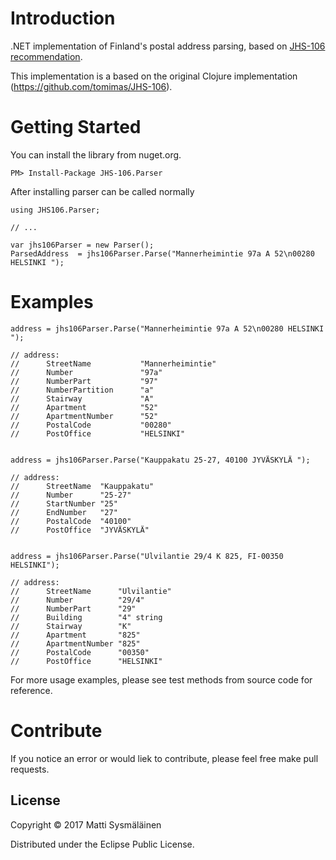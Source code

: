 # Introduction 

.NET implementation of Finland's postal address parsing, based on [JHS-106 recommendation](http://www.jhs-suositukset.fi/suomi/jhs106).

This implementation is a based on the original Clojure implementation (https://github.com/tomimas/JHS-106).

# Getting Started
You can install the library from nuget.org.

	PM> Install-Package JHS-106.Parser

After installing parser can be called normally

	using JHS106.Parser;

	// ...

	var jhs106Parser = new Parser();
    ParsedAddress  = jhs106Parser.Parse("Mannerheimintie 97a A 52\n00280 HELSINKI ");

# Examples

	address = jhs106Parser.Parse("Mannerheimintie 97a A 52\n00280 HELSINKI ");
	
	// address:
	//      StreetName           "Mannerheimintie"   
	//      Number               "97a"   
	//      NumberPart           "97"    
	//      NumberPartition      "a" 
	//      Stairway             "A" 
	//      Apartment            "52"    
	//      ApartmentNumber      "52"    
	//      PostalCode           "00280" 
	//      PostOffice           "HELSINKI"  
	
	
	address = jhs106Parser.Parse("Kauppakatu 25-27, 40100 JYVÄSKYLÄ ");
	
	// address:
	//      StreetName  "Kauppakatu"    
	//      Number      "25-27" 
	//      StartNumber "25"    
	//      EndNumber   "27"    
	//      PostalCode  "40100" 
	//      PostOffice  "JYVÄSKYLÄ" 
	
	
	address = jhs106Parser.Parse("Ulvilantie 29/4 K 825, FI-00350 HELSINKI");
	
	// address:
	//      StreetName      "Ulvilantie"    
	//      Number          "29/4"  
	//      NumberPart      "29"    
	//      Building        "4" string
	//      Stairway        "K" 
	//      Apartment       "825"   
	//      ApartmentNumber "825"   
	//      PostalCode      "00350" 
	//      PostOffice      "HELSINKI"  

For more usage examples, please see test methods from source code for reference.

# Contribute
If you notice an error or would liek to contribute, please feel free make pull requests.

## License

Copyright &copy; 2017 Matti Sysmäläinen

Distributed under the Eclipse Public License.
